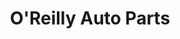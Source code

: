 ---
title: "O'Reilly Auto Parts"
url: /phoenix/oreilly-auto-parts-west-glendale-avenue/
shop: car parts
---